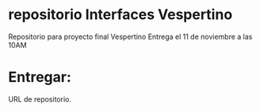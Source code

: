 # repositorio Interfaces Vespertino
Repositorio para proyecto final Vespertino
Entrega el 11 de noviembre a las 10AM

# Entregar:
URL de repositorio.